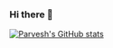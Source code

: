 ### Hi there 👋

<!--
**Parv3sh/Parv3sh** is a ✨ _special_ ✨ repository because its `README.md` (this file) appears on your GitHub profile.

Here are some ideas to get you started:

- 🔭 I’m currently working on ...
- 🌱 I’m currently learning ...
- 👯 I’m looking to collaborate on ...
- 🤔 I’m looking for help with ...
- 💬 Ask me about ...
- 📫 How to reach me: ...
- 😄 Pronouns: ...
- ⚡ Fun fact: ...
-->

[![Parvesh's GitHub stats](https://github-readme-stats.vercel.app/api?username=parv3sh&count_private=true&show_icons=true)](https://github.com/parv3sh/github-readme-stats)
